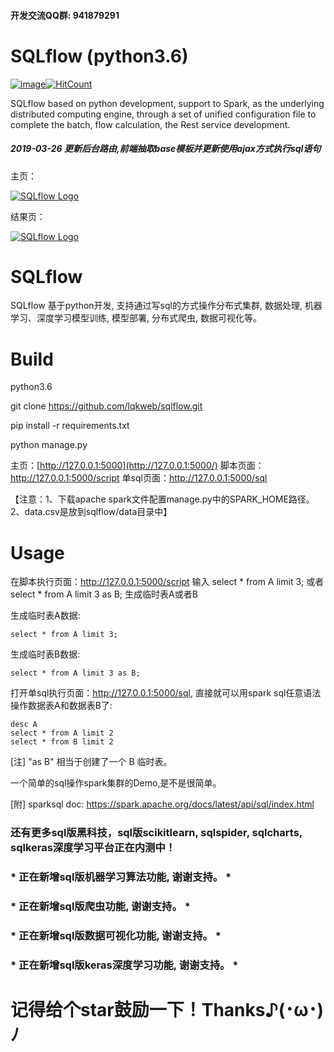 #### 开发交流QQ群: 941879291
# SQLflow (python3.6)

[![image](https://camo.githubusercontent.com/6ff64ec221e68a362bab8af56f39c1ab2cd46ce1/68747470733a2f2f696d672e736869656c64732e696f2f707970692f6c2f72657175657374732e737667)](https://github.com/kennethreitz/requests/blob/master/LICENSE)[![HitCount](https://camo.githubusercontent.com/46429a8e0eb6868a9c97e09a0e8e766d7c92e595/687474703a2f2f686974732e6477796c2e696f2f6c716b7765622f73716c666c6f772e737667)](http://hits.dwyl.io/lqkweb/sqlflow)

SQLflow based on python development, support to Spark, as the underlying distributed computing engine, through a set of unified configuration file to complete the batch, flow calculation, the Rest service development.

##### 2019-03-26 更新后台路由,前端抽取base模板并更新使用ajax方式执行sql语句

主页：

[![SQLflow Logo](https://camo.githubusercontent.com/82e4243ba08dfd91d81574a652e675d64f3f1bff/68747470733a2f2f75706c6f61642d696d616765732e6a69616e7368752e696f2f75706c6f61645f696d616765732f31313032333637312d663966383838376336393936316635352e706e67)](https://buglib.tech/)

结果页：

[![SQLflow Logo](https://camo.githubusercontent.com/913bbed059366bad0f9f3c72036498aa0f325751/68747470733a2f2f75706c6f61642d696d616765732e6a69616e7368752e696f2f75706c6f61645f696d616765732f31313032333637312d623464383930356664613265626536372e706e67)](https://buglib.tech/)

# SQLflow

SQLflow 基于python开发, 支持通过写sql的方式操作分布式集群, 数据处理, 机器学习、深度学习模型训练, 模型部署, 分布式爬虫, 数据可视化等。

# Build

python3.6

git clone https://github.com/lqkweb/sqlflow.git

pip install -r requirements.txt

python manage.py

主页：[http://127.0.0.1:5000](http://127.0.0.1:5000/) 脚本页面：http://127.0.0.1:5000/script 单sql页面：http://127.0.0.1:5000/sql

【注意：1、下载apache spark文件配置manage.py中的SPARK_HOME路径。2、data.csv是放到sqlflow/data目录中】

# Usage

在脚本执行页面：http://127.0.0.1:5000/script 输入 select * from A limit 3; 或者 select * from A limit 3 as B; 生成临时表A或者B

生成临时表A数据:

```
select * from A limit 3;
```

生成临时表B数据:

```
select * from A limit 3 as B;
```

打开单sql执行页面：http://127.0.0.1:5000/sql, 直接就可以用spark sql任意语法操作数据表A和数据表B了:

```
desc A
select * from A limit 2
select * from B limit 2
```

[注] "as B" 相当于创建了一个 B 临时表。

一个简单的sql操作spark集群的Demo,是不是很简单。

[附] sparksql doc: https://spark.apache.org/docs/latest/api/sql/index.html

### 还有更多sql版黑科技，sql版scikitlearn, sqlspider, sqlcharts, sqlkeras深度学习平台正在内测中！

### * 正在新增sql版机器学习算法功能, 谢谢支持。 *

### * 正在新增sql版爬虫功能, 谢谢支持。 *

### * 正在新增sql版数据可视化功能, 谢谢支持。 *

### * 正在新增sql版keras深度学习功能, 谢谢支持。 *

# 记得给个star鼓励一下！Thanks♪(･ω･)ﾉ



